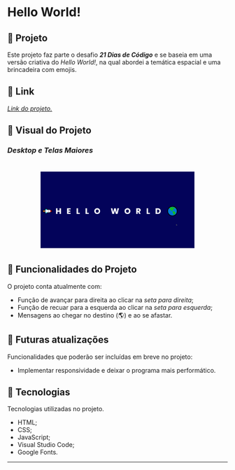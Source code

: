 # **Hello World!**

## :triangular_ruler: **Projeto**
Este projeto faz parte o desafio ***21 Dias de Código*** e se baseia em uma versão criativa do *Hello World!*, na qual abordei a temática espacial e uma brincadeira com emojis.

## :link: **Link**
*[Link do projeto.](https://github.com/davsilvam/21diasdecodigo/tree/master/02)*

## :art: **Visual do Projeto**
### *Desktop e Telas Maiores*

<h1 align="center">
    <img src="img/Apresentação-02.gif" style="width: 70%;">
</h1>

## :rocket: **Funcionalidades do Projeto**
O projeto conta atualmente com:
* Função de avançar para direita ao clicar na *seta para direita*;
* Função de recuar para a esquerda ao clicar na *seta para esquerda*;
* Mensagens ao chegar no destino (:earth_americas:) e ao se afastar.

## :construction: **Futuras atualizações**
Funcionalidades que poderão ser incluídas em breve no projeto:
* Implementar responsividade e deixar o programa mais performático.

## :wrench: **Tecnologias**
Tecnologias utilizadas no projeto.
* HTML;
* CSS;
* JavaScript;
* Visual Studio Code;
* Google Fonts.


---
